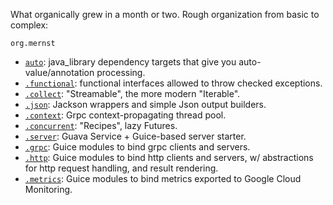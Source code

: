 What organically grew in a month or two. Rough organization from basic to complex:

`org.mernst`
* [`auto`](auto): java_library dependency targets that give you auto-value/annotation processing.
* [`.functional`](functional): functional interfaces allowed to throw checked exceptions.
* [`.collect`](collect): "Streamable", the more modern "Iterable".
* [`.json`](json): Jackson wrappers and simple Json output builders.
* [`.context`](context): Grpc context-propagating thread pool.
* [`.concurrent`](concurrent): "Recipes", lazy Futures.
* [`.server`](server): Guava Service + Guice-based server starter.
* [`.grpc`](grpc): Guice modules to bind grpc clients and servers.
* [`.http`](http): Guice modules to bind http clients and servers, w/ abstractions for http request handling, and result rendering.
* [`.metrics`](metrics): Guice modules to bind metrics exported to Google Cloud Monitoring.
